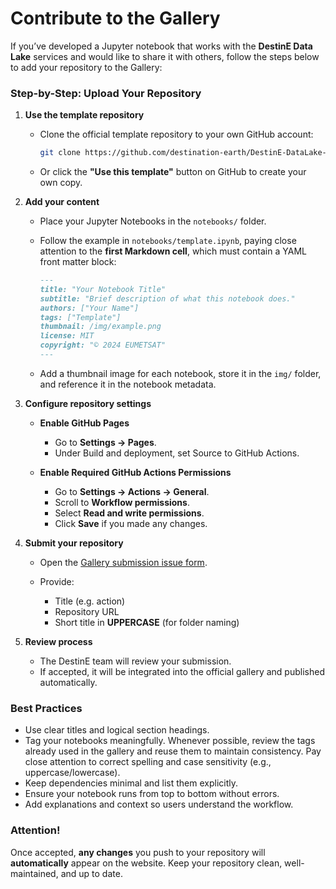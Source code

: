 # Contribute to the Gallery

If you’ve developed a Jupyter notebook that works with the **DestinE Data Lake** services and would like to share it with others, follow the steps below to add your repository to the Gallery:

### Step-by-Step: Upload Your Repository

1. **Use the template repository**

   * Clone the official template repository to your own GitHub account:

     ```bash
     git clone https://github.com/destination-earth/DestinE-DataLake-NotebookTemplate.git
     ```
   * Or click the **"Use this template"** button on GitHub to create your own copy.

2. **Add your content**

   * Place your Jupyter Notebooks in the `notebooks/` folder.
   * Follow the example in `notebooks/template.ipynb`, paying close attention to the **first Markdown cell**, which must contain a YAML front matter block:

     ```markdown
     ---
     title: "Your Notebook Title"
     subtitle: "Brief description of what this notebook does."
     authors: ["Your Name"]
     tags: ["Template"]
     thumbnail: /img/example.png
     license: MIT
     copyright: "© 2024 EUMETSAT"
     ---
     ```
   * Add a thumbnail image for each notebook, store it in the `img/` folder, and reference it in the notebook metadata.

3. **Configure repository settings**

   * **Enable GitHub Pages**

     * Go to **Settings → Pages**.
     * Under Build and deployment, set Source to GitHub Actions.

   * **Enable Required GitHub Actions Permissions**

     * Go to **Settings → Actions → General**.
     * Scroll to **Workflow permissions**.
     * Select **Read and write permissions**.
     * Click **Save** if you made any changes.

4. **Submit your repository**

   * Open the [Gallery submission issue form](https://github.com/destination-earth/DestinE-DataLake-Gallery/issues/new?template=cookbook_submission.md).
   * Provide:

     * Title (e.g. action)
     * Repository URL
     * Short title in **UPPERCASE** (for folder naming)

5. **Review process**

   * The DestinE team will review your submission.
   * If accepted, it will be integrated into the official gallery and published automatically.

### Best Practices

* Use clear titles and logical section headings.
* Tag your notebooks meaningfully. Whenever possible, review the tags already used in the gallery and reuse them to maintain consistency. Pay close attention to correct spelling and case sensitivity (e.g., uppercase/lowercase).
* Keep dependencies minimal and list them explicitly.
* Ensure your notebook runs from top to bottom without errors.
* Add explanations and context so users understand the workflow.

### Attention!

Once accepted, **any changes** you push to your repository will **automatically** appear on the website. Keep your repository clean, well-maintained, and up to date.

